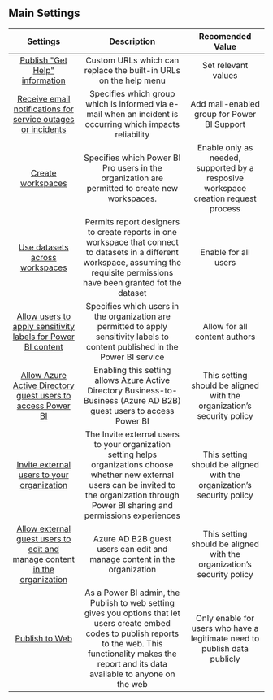 ## Main Settings

| Settings | Description | Recomended Value |
|:------------------------:|:-----------------------:|:-----------:|
| [Publish "Get Help" information](https://docs.microsoft.com/en-us/power-bi/guidance/admin-tenant-settings#publish-get-help-information) | Custom URLs which can replace the built-in URLs on the help menu | Set relevant values | 
| [Receive email notifications for service outages or incidents](https://docs.microsoft.com/en-us/power-bi/guidance/admin-tenant-settings#receive-email-notification-service-outages-or-incidents) | Specifies which group which is informed via e-mail when an incident is occurring which impacts reliability | Add mail-enabled group for Power BI Support | 
| [Create workspaces](https://docs.microsoft.com/en-us/power-bi/guidance/admin-tenant-settings#create-workspaces) | Specifies which Power BI Pro users in the organization are permitted to create new workspaces. | Enable only as needed, supported by a resposive workspace creation request process | 
| [Use datasets across workspaces](https://docs.microsoft.com/en-us/power-bi/connect-data/service-datasets-admin-across-workspaces) | Permits report designers to create reports in one workspace that connect to datasets in a different workspace, assuming the requisite permissions have been granted fot the dataset | Enable for all users | 
| [Allow users to apply sensitivity labels for Power BI content](https://docs.microsoft.com/en-us/power-bi/admin/service-security-enable-data-sensitivity-labels) | Specifies which users in the organization are permitted to apply sensitivity labels to content published in the Power BI service | Allow for all content authors | 
| [Allow Azure Active Directory guest users to access Power BI](https://docs.microsoft.com/en-us/power-bi/admin/service-admin-portal#allow-azure-active-directory-guest-users-to-access-power-bi) | Enabling this setting allows Azure Active Directory Business-to-Business (Azure AD B2B) guest users to access Power BI | This setting should be aligned with the organization’s security policy | 
| [Invite external users to your organization](https://docs.microsoft.com/en-us/power-bi/admin/service-admin-portal#invite-external-users-to-your-organization) | The Invite external users to your organization setting helps organizations choose whether new external users can be invited to the organization through Power BI sharing and permissions experiences | This setting should be aligned with the organization’s security policy |
| [Allow external guest users to edit and manage content in the organization](https://docs.microsoft.com/en-us/power-bi/admin/service-admin-portal#allow-external-guest-users-to-edit-and-manage-content-in-the-organization) | Azure AD B2B guest users can edit and manage content in the organization | This setting should be aligned with the organization’s security policy |
| [Publish to Web](https://docs.microsoft.com/en-us/power-bi/admin/service-admin-portal#publish-to-web) | As a Power BI admin, the Publish to web setting gives you options that let users create embed codes to publish reports to the web. This functionality makes the report and its data available to anyone on the web | Only enable for users who have a legitimate need to publish data publicly |
